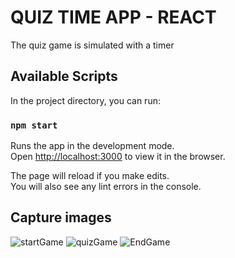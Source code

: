 # QUIZ TIME APP - REACT

The quiz game is simulated with a timer

## Available Scripts

In the project directory, you can run:

### `npm start`

Runs the app in the development mode.\
Open [http://localhost:3000](http://localhost:3000) to view it in the browser.

The page will reload if you make edits.\
You will also see any lint errors in the console.

## Capture images

![startGame](https://user-images.githubusercontent.com/59939891/138342258-cab7490d-db4f-4216-9b75-9828e50eea6c.PNG)
![quizGame](https://user-images.githubusercontent.com/59939891/138342283-86b4114c-bf60-4cf7-b800-488723844312.PNG)
![EndGame](https://user-images.githubusercontent.com/59939891/138342296-869c1dbd-8ce0-4270-b6ae-01affd631ed2.PNG)
